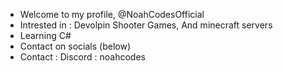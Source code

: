 - Welcome to my profile, @NoahCodesOfficial 
- Intrested in : Devolpin Shooter Games, And minecraft servers 
- Learning C#
- Contact on socials (below) 
- Contact : Discord : noahcodes

